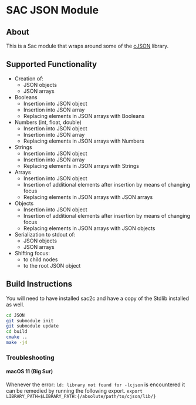 # SAC JSON Module
## About
This is a Sac module that wraps around some of the [cJSON](https://github.com/DaveGamble/cJSON) library.

## Supported Functionality
- Creation of:
	- JSON objects
	- JSON arrays
- Booleans
	- Insertion into JSON object
	- Insertion into JSON array
	- Replacing elements in JSON arrays with Booleans
- Numbers (int, float, double)
	- Insertion into JSON object
	- Insertion into JSON array
	- Replacing elements in JSON arrays with Numbers
- Strings
	- Insertion into JSON object
	- Insertion into JSON array
	- Replacing elements in JSON arrays with Strings
- Arrays
	- Insertion into JSON object
	- Insertion of additional elements after insertion by means of changing focus
	- Replacing elements in JSON arrays with JSON arrays
- Objects
	- Insertion into JSON object
	- Insertion of additional elements after insertion by means of changing focus
	- Replacing elements in JSON arrays with JSON objects
- Serialization to stdout of:
	- JSON objects
	- JSON arrays
- Shifting focus:
	- to child nodes
	- to the root JSON object

## Build Instructions
You will need to have installed sac2c and have a copy of the Stdlib installed as well.
```bash
cd JSON
git submodule init
git submodule update
cd build
cmake ..
make -j4
```

### Troubleshooting
#### macOS 11 (Big Sur)
Whenever the error:
`ld: library not found for -lcjson`
is encountered it can be remedied by running the following export.
`export LIBRARY_PATH=$LIBRARY_PATH:{/absolute/path/to/cjson/lib/}`
